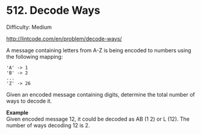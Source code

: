 # 512. Decode Ways

Difficulty: Medium

http://lintcode.com/en/problem/decode-ways/

A message containing letters from A-Z is being encoded to numbers using the following mapping:
```
'A' -> 1
'B' -> 2
...
'Z' -> 26
```
Given an encoded message containing digits, determine the total number of ways to decode it.

**Example**  
Given encoded message 12, it could be decoded as AB (1 2) or L (12).
The number of ways decoding 12 is 2.

